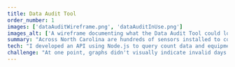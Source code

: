 ```yaml
---
title: Data Audit Tool
order_number: 1
images: ['dataAuditWireframe.png', 'dataAuditInUse.png']
images_alt: ['A wireframe documenting what the Data Audit Tool could look like', 'An in-use screen shot of the Data Audit Tool with real life pedestrian count data']
summary: "Across North Carolina are hundreds of sensors installed to count pedestrians and bicyclists. When these malfunction, the counts that get sent back can range from subtly to wildly inaccurate. Planning decisions get made using this data, so these errors need to be caught, flagged, and removed from officially released count reports. The data audit tool is one module of the Non-Motorized Count Assurance Tool (NMCOAST) that provides a graphical overview of incoming sensor counts and allows auditors to review flagged data and flag data themselves."
tech: "I developed an API using Node.js to query count data and equipment data from a MySQL database. The count data was graphed using Canvas.js. Vanilla JavaScript was used to add interactivity for selecting counting locations, sensors, and the date range of data to display. Wireframing was completed using Sketch."
challenge: "At one point, graphs didn't visually indicate invalid days or days flagged as needing review. User feedback determined that this was an important feature, so I set off to make that happen. After digging through the Canvas.js documentation for custom tooltips I found a solution that could work. This required continuously crafting and refining SQL queries to keep load times minimal, but with plenty of collaboration with the team's MySQL expert, we were able to get what we needed."
---
```



